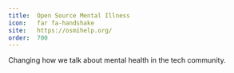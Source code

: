 ```yaml
---
title:  Open Source Mental Illness                      
icon:   far fa-handshake         
site:   https://osmihelp.org/
order:  700                               
---
```


Changing how we talk about mental health in the tech community.
